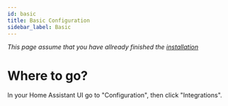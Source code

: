 ```yaml
---
id: basic
title: Basic Configuration
sidebar_label: Basic
---
```


_This page assume that you have allready finished the [installation](/docs/installation/prerequisittes)_

# Where to go?

In your Home Assistant UI go to "Configuration", then click "Integrations".
